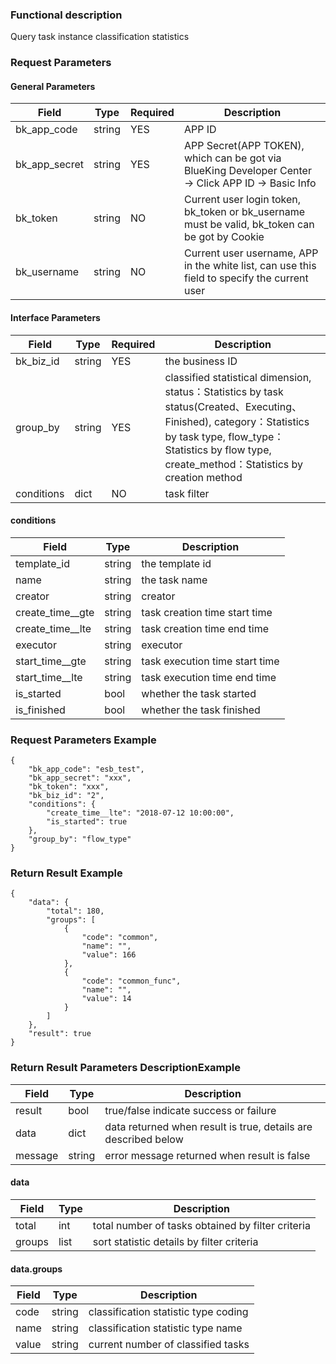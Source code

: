 ### Functional description

Query task instance classification statistics

### Request Parameters

#### General Parameters
|   Field         |  Type       | Required |  Description    |
|-----------------|-------------|---------|------------------|
|   bk_app_code   |   string    |   YES    |  APP ID |
|   bk_app_secret |   string    |   YES    |  APP Secret(APP TOKEN), which can be got via BlueKing Developer Center -> Click APP ID -> Basic Info |
|   bk_token      |   string    |   NO     |  Current user login token, bk_token or bk_username must be valid, bk_token can be got by Cookie      |
|   bk_username   |   string    |   NO     |  Current user username, APP in the white list, can use this field to specify the current user        |

#### Interface Parameters

| Field         |  Type      | Required   |  Description             |
|---------------|------------|--------|------------------|
|   bk_biz_id    |   string     |   YES   |  the business ID |
|   group_by     |   string     |   YES   |  classified statistical dimension, status：Statistics by task status(Created、Executing、Finished), category：Statistics by task type, flow_type：Statistics by flow type, create_method：Statistics by creation method |
|   conditions     |   dict     |   NO   |  task filter |

#### conditions

| Field      | Type      | Description      |
| ------------ | ---------- | ------------------------------ |
|  template_id      |    string    |      the template id    |
|  name      |    string    |      the task name   |
|  creator      |    string    |      creator    |
|  create_time__gte      |    string    |      task creation time start time   |
|  create_time__lte      |    string    |      task creation time end time   |
|  executor      |    string    |      executor    |
|  start_time__gte      |    string   |      task execution time start time  |
|  start_time__lte      |    string   |      task execution time end time  |
|  is_started      |    bool   |      whether the task started  |
|  is_finished      |    bool   |      whether the task finished  |

### Request Parameters Example

```
{
    "bk_app_code": "esb_test",
    "bk_app_secret": "xxx",
    "bk_token": "xxx",
    "bk_biz_id": "2",
    "conditions": {
        "create_time__lte": "2018-07-12 10:00:00",
        "is_started": true
    },
    "group_by": "flow_type"
}
```

### Return Result Example

```
{
    "data": {
        "total": 180,
        "groups": [
            {
                "code": "common",
                "name": "",
                "value": 166
            },
            {
                "code": "common_func",
                "name": "",
                "value": 14
            }
        ]
    },
    "result": true
}
```

### Return Result Parameters DescriptionExample

| Field      | Type      | Description      |
|-----------|----------|-----------|
|  result      | bool    |      true/false indicate success or failure     |
|  data     |    dict    |      data returned when result is true, details are described below |
|  message  |    string  |      error message returned when result is false|

#### data

| Field      | Type      | Description      |
|-----------|----------|-----------|
|  total      |    int    |      total number of tasks obtained by filter criteria    |
|  groups     |    list   |      sort statistic details by filter criteria   |

#### data.groups
| Field      | Type      | Description      |
|-----------|----------|-----------|
|  code      |    string    |      classification statistic type coding    |
|  name      |    string    |      classification statistic type name    |
|  value     |    string    |      current number of classified tasks    |
